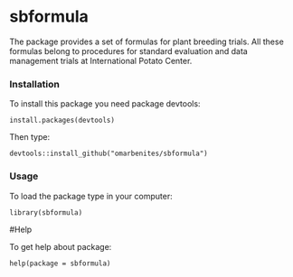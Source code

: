 # sbformula
The package provides a set of formulas for plant breeding trials. All these formulas belong to procedures for standard evaluation and data management trials at    International Potato Center.

### Installation

To install this package you need package devtools:
```{r eval=F}
install.packages(devtools)
```
Then type:
```{r eval=F}
devtools::install_github("omarbenites/sbformula")
```

### Usage
To load the package type in your computer:

```{r eval=F}
library(sbformula)
```

#Help

To get help about package:

```{r eval=F}
help(package = sbformula)
```


